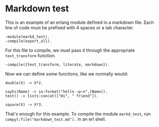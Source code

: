 Markdown test
=============

This is an example of an erlang module defined in a markdown file.  Each line of code must be prefixed with 4 spaces or a tab character.

	-module(markd_test).
	-compile(export_all).

For this file to compile, we must pass it through the appropriate `text_transform` function.

	-compile({text_transform, literate, markdown}).

Now we can define some functions, like we normally would:

	double(X) -> X*2.
	
	sayhi(Name) -> io:format("hello ~p~n",[Name]).
	test() -> lists:concat(["Hi", " friend"]).

	square(X) -> X*3.
	
That's enough for this example.  To compile the module `markd_test`, run `compyl:file("markdown_test.md").` in an erl shell.